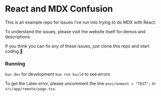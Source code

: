 # React and MDX Confusion

This is an example repo for issues I've run into trying to do MDX with React.

To understand the issues, please visit the website itself for demos and descriptions: 

If you think you can fix any of these issues, just clone this repo and start coding 🥰

### Running

`bun dev` for development
`bun run build` to see errors

To get the Latex error, please uncomment the line `environment = "TEST";` in `src/app/remote/page.tsx`.

